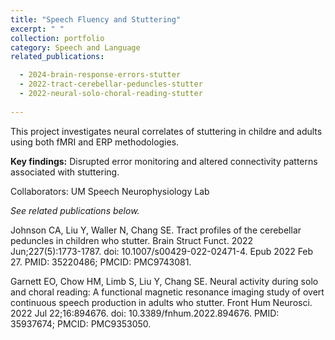 ```yaml
---
title: "Speech Fluency and Stuttering"
excerpt: " "
collection: portfolio
category: Speech and Language
related_publications:

  - 2024-brain-response-errors-stutter
  - 2022-tract-cerebellar-peduncles-stutter
  - 2022-neural-solo-choral-reading-stutter
    
---
```


This project investigates neural correlates of stuttering in childre and adults using both fMRI and ERP methodologies.  

**Key findings:** Disrupted error monitoring and altered connectivity patterns associated with stuttering.

Collaborators: UM Speech Neurophysiology Lab

*See related publications below.*

Johnson CA, Liu Y, Waller N, Chang SE. Tract profiles of the cerebellar peduncles in children who stutter. Brain Struct Funct. 2022 Jun;227(5):1773-1787. doi: 10.1007/s00429-022-02471-4. Epub 2022 Feb 27. PMID: 35220486; PMCID: PMC9743081.

Garnett EO, Chow HM, Limb S, Liu Y, Chang SE. Neural activity during solo and choral reading: A functional magnetic resonance imaging study of overt continuous speech production in adults who stutter. Front Hum Neurosci. 2022 Jul 22;16:894676. doi: 10.3389/fnhum.2022.894676. PMID: 35937674; PMCID: PMC9353050.
